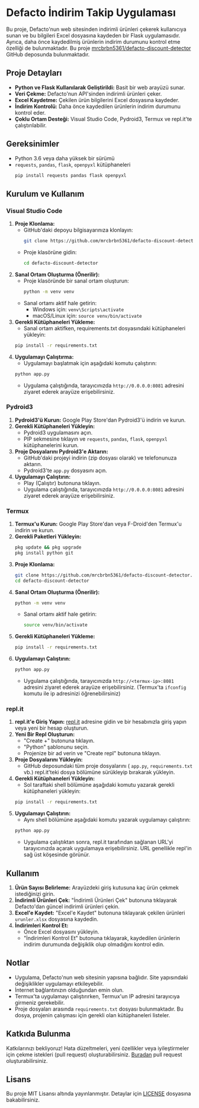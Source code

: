 # Defacto İndirim Takip Uygulaması

Bu proje, Defacto'nun web sitesinden indirimli ürünleri çekerek kullanıcıya sunan ve bu bilgileri Excel dosyasına kaydeden bir Flask uygulamasıdır. Ayrıca, daha önce kaydedilmiş ürünlerin indirim durumunu kontrol etme özelliği de bulunmaktadır. Bu proje [mrcbrbn5361/defacto-discount-detector](https://github.com/mrcbrbn5361/defacto-discount-detector) GitHub deposunda bulunmaktadır.

## Proje Detayları

-   **Python ve Flask Kullanılarak Geliştirildi:** Basit bir web arayüzü sunar.
-   **Veri Çekme:** Defacto'nun API'sinden indirimli ürünleri çeker.
-   **Excel Kaydetme:** Çekilen ürün bilgilerini Excel dosyasına kaydeder.
-   **İndirim Kontrolü:** Daha önce kaydedilen ürünlerin indirim durumunu kontrol eder.
-   **Çoklu Ortam Desteği:** Visual Studio Code, Pydroid3, Termux ve repl.it'te çalıştırılabilir.

## Gereksinimler

-   Python 3.6 veya daha yüksek bir sürümü
-   `requests`, `pandas`, `flask`, `openpyxl` kütüphaneleri
    ```bash
    pip install requests pandas flask openpyxl
    ```

## Kurulum ve Kullanım

### Visual Studio Code

1.  **Proje Klonlama:**
    *   GitHub'daki depoyu bilgisayarınıza klonlayın:
        ```bash
        git clone https://github.com/mrcbrbn5361/defacto-discount-detector.git
        ```
    *   Proje klasörüne gidin:
        ```bash
        cd defacto-discount-detector
        ```
2.  **Sanal Ortam Oluşturma (Önerilir):**
    *   Proje klasöründe bir sanal ortam oluşturun:
        ```bash
        python -m venv venv
        ```
    *   Sanal ortamı aktif hale getirin:
        *   Windows için: `venv\Scripts\activate`
        *   macOS/Linux için: `source venv/bin/activate`
3.  **Gerekli Kütüphaneleri Yükleme:**
    *   Sanal ortam aktifken, requirements.txt dosyasındaki kütüphaneleri yükleyin:
    ```bash
    pip install -r requirements.txt
    ```
4.  **Uygulamayı Çalıştırma:**
    *   Uygulamayı başlatmak için aşağıdaki komutu çalıştırın:
    ```bash
    python app.py
    ```
    *   Uygulama çalıştığında, tarayıcınızda `http://0.0.0.0:8081` adresini ziyaret ederek arayüze erişebilirsiniz.

### Pydroid3

1.  **Pydroid3'ü Kurun:** Google Play Store'dan Pydroid3'ü indirin ve kurun.
2.  **Gerekli Kütüphaneleri Yükleyin:**
    *   Pydroid3 uygulamasını açın.
    *   PIP sekmesine tıklayın ve `requests`, `pandas`, `flask`, `openpyxl` kütüphanelerini kurun.
3.  **Proje Dosyalarını Pydroid3'e Aktarın:**
    *   GitHub'daki projeyi indirin (zip dosyası olarak) ve telefonunuza aktarın.
    *   Pydroid3'te `app.py` dosyasını açın.
4.  **Uygulamayı Çalıştırın:**
    *   Play (Çalıştır) butonuna tıklayın.
    *   Uygulama çalıştığında, tarayıcınızda `http://0.0.0.0:8081` adresini ziyaret ederek arayüze erişebilirsiniz.

### Termux

1.  **Termux'u Kurun:** Google Play Store'dan veya F-Droid'den Termux'u indirin ve kurun.
2.  **Gerekli Paketleri Yükleyin:**
    ```bash
    pkg update && pkg upgrade
    pkg install python git
    ```
3.  **Proje Klonlama:**
    ```bash
    git clone https://github.com/mrcbrbn5361/defacto-discount-detector.git
    cd defacto-discount-detector
    ```
4.  **Sanal Ortam Oluşturma (Önerilir):**
      ```bash
      python -m venv venv
      ```
    *   Sanal ortamı aktif hale getirin:
        ```bash
        source venv/bin/activate
        ```
5.  **Gerekli Kütüphaneleri Yükleme:**
    ```bash
    pip install -r requirements.txt
    ```
6.  **Uygulamayı Çalıştırın:**
    ```bash
    python app.py
    ```
    *   Uygulama çalıştığında, tarayıcınızda `http://<termux-ip>:8081` adresini ziyaret ederek arayüze erişebilirsiniz. (Termux'ta `ifconfig` komutu ile ip adresinizi öğrenebilirsiniz)

### repl.it

1.  **repl.it'e Giriş Yapın:** [repl.it](https://repl.it) adresine gidin ve bir hesabınızla giriş yapın veya yeni bir hesap oluşturun.
2.  **Yeni Bir Repl Oluşturun:**
    *   "Create +" butonuna tıklayın.
    *   "Python" şablonunu seçin.
    *   Projenize bir ad verin ve "Create repl" butonuna tıklayın.
3.  **Proje Dosyalarını Yükleyin:**
    *   GitHub deposundaki tüm proje dosyalarını ( `app.py`, `requirements.txt` vb.) repl.it'teki dosya bölümüne sürükleyip bırakarak yükleyin.
4.  **Gerekli Kütüphaneleri Yükleyin:**
    *   Sol taraftaki shell bölümüne aşağıdaki komutu yazarak gerekli kütüphaneleri yükleyin:
    ```bash
    pip install -r requirements.txt
    ```
5.  **Uygulamayı Çalıştırın:**
    *   Aynı shell bölümüne aşağıdaki komutu yazarak uygulamayı çalıştırın:
    ```bash
    python app.py
    ```
    *  Uygulama çalıştıktan sonra, repl.it tarafından sağlanan URL'yi tarayıcınızda açarak uygulamaya erişebilirsiniz. URL genellikle repl'in sağ üst köşesinde görünür.

## Kullanım

1.  **Ürün Sayısı Belirleme:** Arayüzdeki giriş kutusuna kaç ürün çekmek istediğinizi girin.
2.  **İndirimli Ürünleri Çek:** "İndirimli Ürünleri Çek" butonuna tıklayarak Defacto'dan güncel indirimli ürünleri çekin.
3.  **Excel'e Kaydet:** "Excel'e Kaydet" butonuna tıklayarak çekilen ürünleri `urunler.xlsx` dosyasına kaydedin.
4.  **İndirimleri Kontrol Et:**
    *   Önce Excel dosyasını yükleyin.
    *   "İndirimleri Kontrol Et" butonuna tıklayarak, kaydedilen ürünlerin indirim durumunda değişiklik olup olmadığını kontrol edin.

## Notlar

-   Uygulama, Defacto'nun web sitesinin yapısına bağlıdır. Site yapısındaki değişiklikler uygulamayı etkileyebilir.
-   İnternet bağlantınızın olduğundan emin olun.
-   Termux'ta uygulamayı çalıştırırken, Termux'un IP adresini tarayıcıya girmeniz gerekebilir.
-   Proje dosyaları arasında `requirements.txt` dosyası bulunmaktadır. Bu dosya, projenin çalışması için gerekli olan kütüphaneleri listeler.

## Katkıda Bulunma

Katkılarınızı bekliyoruz! Hata düzeltmeleri, yeni özellikler veya iyileştirmeler için çekme istekleri (pull request) oluşturabilirsiniz. [Buradan](https://github.com/mrcbrbn5361/defacto-discount-detector/pulls) pull request oluşturabilirsiniz.

## Lisans

Bu proje MIT Lisansı altında yayınlanmıştır. Detaylar için [LICENSE](https://github.com/mrcbrbn5361/defacto-discount-detector/blob/main/LICENSE) dosyasına bakabilirsiniz.
